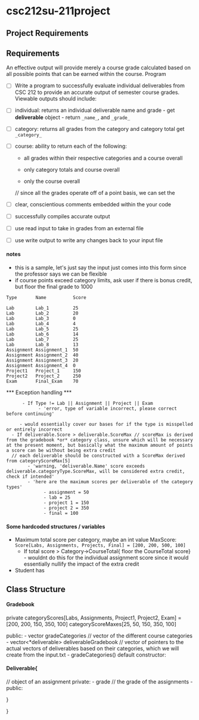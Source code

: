 # csc212su-211project

## Project Requirements


## Requirements
An effective output will provide merely a course grade calculated based on all possible points that can be earned within the course.
Program
- [ ] Write a program to successfully evaluate individual deliverables from CSC 212 to provide an accurate output of semester course grades. Viewable outputs should include:

- [ ] individual: returns an individual deliverable name and grade
      - get **deliverable** object
            - return `_name_`, and `_grade_`

- [ ] category: returns all grades from the category and category total
     get `_category_` 
- [ ] course: ability to return each of the following:
  - all grades within their respective categories and a course overall
      
  - only category totals and course overall
  
  - only the course overall
  
  // since all the grades operate off of a point basis, we can set the 
- [ ] clear, conscientious comments embedded within the your code
- [ ] successfully compiles accurate output
- [ ] use read input to take in grades from an external file
- [ ] use write output to write any changes back to your input file

#### notes
  - this is a sample, let's just say the input just comes into this form since the professor says we can be flexible
  - if course points exceed category limits, ask user if there is bonus credit, but floor the final grade to 1000
  ```
  Type       Name          Score

  Lab        Lab_1         25
  Lab        Lab_2         20 
  Lab        Lab_3         0
  Lab        Lab_4         4
  Lab        Lab_5         25
  Lab        Lab_6         14
  Lab        Lab_7         25
  Lab        Lab_8         13
  Assignment Assignment_1  50
  Assignment Assignment_2  40
  Assignment Assignment_3  20
  Assignment Assignment_4  0
  Project1   Project_1     150
  Project2   Project_2     250
  Exam       Final_Exam    70
```

*** Exception handling ***
```
      - If Type != Lab || Assignment || Project || Exam
            - 'error, type of variable incorrect, please correct before continuing'
```
         - would essentially cover our bases for if the type is misspelled or entirely incorrect
      - If deliverable.Score > deliverable.ScoreMax // scoreMax is derived from the gradebook *or* category class, unsure which will be necessary at the present moment, but basically what the maximum amount of points a score can be without being extra credit
      // each deliverable should be constructed with a ScoreMax derived from categoryScoreMax[5]
            - 'warning, 'deliverable.Name' score exceeds deliverable.categoryType.ScoreMax, will be considered extra credit, check if intended'
            - 'here are the maximum scores per deliverable of the category types'
                  - assignment = 50 
                  - lab = 25
                  - project 1 = 150
                  - project 2 = 350
                  - final = 100

 #### Some hardcoded structures / variables
 - Maximum total score per category, maybe an int value MaxScore: ``` Score[Labs, Assignments, Projects, Final] = [200, 200, 500, 100] ```
      - If total score > Category->CourseTotal{ floor the CourseTotal score}
              - wouldnt do this for the individual assignment score since it would essentially nullify the impact of the extra credit
-  Student has
  
## Class Structure

#### Gradebook
private
categoryScores[Labs, Assignments, Project1, Project2, Exam] = [200, 200, 150, 350, 100]
categoryScoreMaxes[25, 50, 150, 350, 100]

public:
        - vector<Category> gradeCategories // vector of the different course categories
      - vector<*deliverable> deliverableGradebook // vector of pointers to the actual vectors of deliverables based on their categories, which we will create from the input.txt
            - gradeCategories() default constructor:

#### Deliverable{

// object of an assignment
private:
      - grade // the grade of the assignments
      - 
public:


}

}


